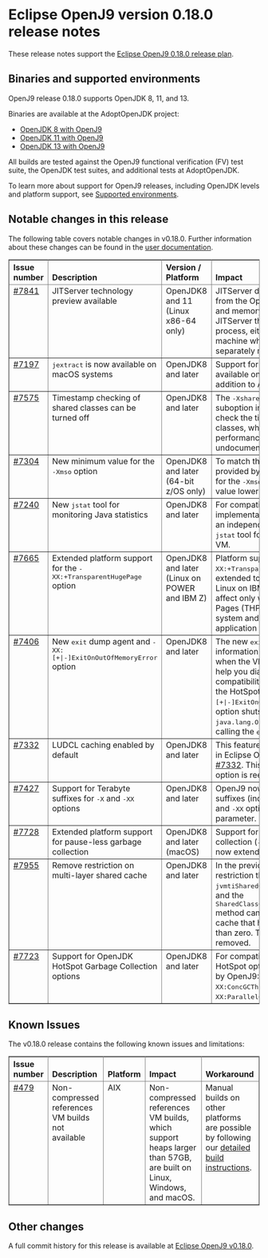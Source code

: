 <!--
* Copyright (c) 2019, 2021 IBM Corp. and others
*
* This program and the accompanying materials are made
* available under the terms of the Eclipse Public License 2.0
* which accompanies this distribution and is available at
* https://www.eclipse.org/legal/epl-2.0/ or the Apache
* License, Version 2.0 which accompanies this distribution and
* is available at https://www.apache.org/licenses/LICENSE-2.0.
*
* This Source Code may also be made available under the
* following Secondary Licenses when the conditions for such
* availability set forth in the Eclipse Public License, v. 2.0
* are satisfied: GNU General Public License, version 2 with
* the GNU Classpath Exception [1] and GNU General Public
* License, version 2 with the OpenJDK Assembly Exception [2].
*
* [1] https://www.gnu.org/software/classpath/license.html
* [2] https://openjdk.org/legal/assembly-exception.html
*
* SPDX-License-Identifier: EPL-2.0 OR Apache-2.0 OR GPL-2.0 WITH
* Classpath-exception-2.0 OR LicenseRef-GPL-2.0 WITH Assembly-exception
-->

# Eclipse OpenJ9 version 0.18.0 release notes

These release notes support the [Eclipse OpenJ9 0.18.0 release plan](https://projects.eclipse.org/projects/technology.openj9/releases/0.18.0/plan).

## Binaries and supported environments

OpenJ9 release 0.18.0 supports OpenJDK 8, 11, and 13.

Binaries are available at the AdoptOpenJDK project:

- [OpenJDK 8 with OpenJ9](https://adoptopenjdk.net/archive.html?variant=openjdk8&jvmVariant=openj9)
- [OpenJDK 11 with OpenJ9](https://adoptopenjdk.net/archive.html?variant=openjdk11&jvmVariant=openj9)
- [OpenJDK 13 with OpenJ9](https://adoptopenjdk.net/archive.html?variant=openjdk13&jvmVariant=openj9)

All builds are tested against the OpenJ9 functional verification (FV) test suite, the OpenJDK test suites, and additional tests at AdoptOpenJDK.

To learn more about support for OpenJ9 releases, including OpenJDK levels and platform support, see [Supported environments](https://eclipse.org/openj9/docs/openj9_support/index.html).


## Notable changes in this release

The following table covers notable changes in v0.18.0. Further information about these changes can be found in the [user documentation](https://www.eclipse.org/openj9/docs/version0.18/).

<table cellpadding="4" cellspacing="0" summary="" width="100%" rules="all" frame="border" border="1"><thead align="left">
<tr valign="bottom">
<th valign="bottom">Issue number</th>
<th valign="bottom">Description</th>
<th valign="bottom">Version / Platform</th>
<th valign="bottom">Impact</th>
</tr>
</thead>
<tbody>

<tr><td valign="top"><a href="https://github.com/eclipse-openj9/openj9/issues/7841">#7841</a></td>
<td valign="top">JITServer technology preview available</td>
<td valign="top">OpenJDK8 and 11 (Linux x86-64 only)</td>
<td valign="top">JITServer decouples the JIT compiler from the OpenJ9 VM, freeing up CPU and memory for an application. JITServer then runs in its own process, either locally or on a remote machine where resources can be separately managed.</td>
</tr>

<tr><td valign="top"><a href="https://github.com/eclipse-openj9/openj9/issues/7197">#7197</a></td>
<td valign="top"><tt>jextract</tt> is now available on macOS systems</td>
<td valign="top">OpenJDK8 and later</td>
<td valign="top">Support for the <tt>jextract tool</tt> is now available on macOS platforms in addition to AIX and Linux.</td>
</tr>

<tr><td valign="top"><a href="https://github.com/eclipse-openj9/openj9/pull/7575">#7575</a></td>
<td valign="top">Timestamp checking of shared classes can be turned off</td>
<td valign="top">OpenJDK8 and later</td>
<td valign="top">The <tt>-Xshareclasses:noTimestampChecks</tt> suboption instructs the VM not to check the timestamps of shared classes, which can improve performance. This option is previously undocumented.</td>
</tr>

<tr><td valign="top"><a href="https://github.com/eclipse-openj9/openj9/pull/7304">#7304</a></td>
<td valign="top">New minimum value for the <tt>-Xmso</tt> option</td>
<td valign="top">OpenJDK8 and later (64-bit z/OS only)</td>
<td valign="top">To match the minimum stack space provided by z/OS, the minimum value for the <tt>-Xmso</tt> option is now 1 MB. A value lower than 1 MB is ignored.</td>
</tr>

<tr><td valign="top"><a href="https://github.com/eclipse-openj9/openj9/pull/7240">#7240</a></td>
<td valign="top">New <tt>jstat</tt> tool for monitoring Java statistics</td>
<td valign="top">OpenJDK8 and later</td>
<td valign="top">For compatibility with the HotSpot implementation, OpenJ9 now includes an independent implementation of the <tt>jstat</tt> tool for retrieving statistics on a VM.</td>
</tr>

<tr><td valign="top"><a href="https://github.com/eclipse-openj9/openj9/pull/7665">#7665</a></td>
<td valign="top">Extended platform support for the <tt>-XX:+TransparentHugePage</tt> option</td>
<td valign="top">OpenJDK8 and later (Linux on POWER and IBM Z)</td>
<td valign="top">Platform support for the <tt>-XX:+TransparentHugePage</tt> option is now extended to Linux on POWER and Linux on IBM Z. This option takes affect only when Transparent Huge Pages (THP) is set to <tt>madvise</tt> on your system and might increase your application footprint.</td>
</tr>

<tr><td valign="top"><a href="https://github.com/eclipse-openj9/openj9/pull/7406">#7406</a></td>
<td valign="top">New <tt>exit</tt> dump agent and <tt>-XX:[+|-]ExitOnOutOfMemoryError</tt> option</td>
<td valign="top">OpenJDK8 and later</td>
<td valign="top">The new <tt>exit</tt> dump agent saves information on the state of the VM when the VM shuts down, which can help you diagnose problems. For compatibility, OpenJ9 also supports the HotSpot option <tt>-XX:[+|-]ExitOnOutOfMemoryError</tt>. This option shuts down the VM when a <tt>java.lang.OutOfMemory</tt> error occurs by calling the <tt>exit</tt> dump agent.</td>
</tr>

<tr><td valign="top"><a href="https://github.com/eclipse-openj9/openj9/issues/7332">#7332</a></td>
<td valign="top">LUDCL caching enabled by default</td>
<td valign="top">OpenJDK8 and later</td>
<td valign="top">This feature was disabled by default in Eclipse OpenJ9 0.17.0 due to issue <a href="https://github.com/eclipse-openj9/openj9/issues/7332">#7332</a>. This issue is resolved and the option is reenabled.</td>
</tr>

<tr><td valign="top"><a href="https://github.com/eclipse-openj9/openj9/issues/7427">#7427</a></td>
<td valign="top">Support for Terabyte suffixes for <tt>-X</tt> and <tt>-XX</tt> options</td>
<td valign="top">OpenJDK8 and later</td>
<td valign="top">OpenJ9 now supports 't' and 'T' suffixes (indicating terabytes) for <tt>-X</tt> and <tt>-XX</tt> options that take a <tt>&lt;size&gt;</tt> parameter.</td>
</tr>

<tr><td valign="top"><a href="https://github.com/eclipse-openj9/openj9/pull/7728">#7728</a></td>
<td valign="top">Extended platform support for pause-less garbage collection</td>
<td valign="top">OpenJDK8 and later (macOS)</td>
<td valign="top">Support for pause-less garbage collection (<tt>-Xgc:concurrentScavenge</tt>) is now extended to macOS systems.</td>
</tr>

<tr><td valign="top"><a href="https://github.com/eclipse-openj9/openj9/pull/7955">#7955</a></td>
<td valign="top">Remove restriction on multi-layer shared cache</td>
<td valign="top">OpenJDK8 and later</td>
<td valign="top">In the previous release, there is a restriction that the <tt>jvmtiSharedCacheInfo.isCorrupt</tt> field and the  <tt>SharedClassCacheInfo.isCacheCorrupt()</tt> method cannot detect a corrupted cache that has a layer number other than zero. This restriction is now removed.</td>
</tr>

<tr><td valign="top"><a href="https://github.com/eclipse-openj9/openj9/pull/7723">#7723</a></td>
<td valign="top">Support for OpenJDK HotSpot Garbage Collection options</td>
<td valign="top">OpenJDK8 and later</td>
<td valign="top">For compatibility, the following HotSpot options are now supported by OpenJ9: <tt>-XX:ParallelGCThreads</tt>, <tt>-XX:ConcGCThreads</tt>, and <tt>-XX:ParallelCMSThreads</tt>.</td>
</tr>

</table>


## Known Issues

The v0.18.0 release contains the following known issues and limitations:

<table cellpadding="4" cellspacing="0" summary="" width="100%" rules="all" frame="border" border="1">
<thead align="left">
<tr valign="bottom">
<th valign="bottom">Issue number</th>
<th valign="bottom">Description</th>
<th valign="bottom">Platform</th>
<th valign="bottom">Impact</th>
<th valign="bottom">Workaround</th>
</tr>
</thead>
<tbody>

<tr><td valign="top"><a href="https://github.com/eclipse-openj9/openj9/issues/479">#479</a></td>
<td valign="top">Non-compressed references VM builds not available</td>
<td valign="top">AIX</td>
<td valign="top">Non-compressed references VM builds, which support heaps larger than 57GB, are built on Linux, Windows, and macOS. </td>
<td valign="top">Manual builds on other platforms are possible by following our <a href="https://github.com/eclipse-openj9/openj9/blob/master/buildenv/Build_Instructions_V8.md">detailed build instructions</a>.</td>
</tr>

</tbody>
</table>


## Other changes

A full commit history for this release is available at [Eclipse OpenJ9 v0.18.0](https://github.com/eclipse-openj9/openj9/releases/tag/openj9-0.18.0).
